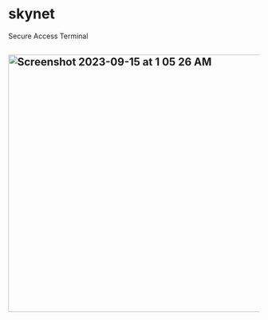 # skynet
Secure Access Terminal
## <img width="516" alt="Screenshot 2023-09-15 at 1 05 26 AM" src="https://github.com/sudo-self/skynet/assets/119916323/41f4b6c4-ddfa-4e99-9159-ac9f337db398">

